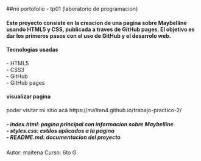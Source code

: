 ##mi portofolio - tp01 (laboratorio de programacion)

<h4>Este proyecto consiste en la creacion de una pagina sobre Maybelline  usando HTML5 y CSS, publicada a traves de GitHub pages. El objetivo es dar los primeros pasos con el uso de GitHub y el desarrolo web.</h4>
<h4>Tecnologias usadas </h4>
- HTML5
<br>
- CSS3
<br>
- GitHub
<br>
- GitHub pages

<h4>
visualizar pagina</h4>
</h4>
</h5>poder visitar mi sitio acá https://ma1ten4.github.io/trabajo-practico-2/
</h4>

<h5>- index.html: pagina principal con informacion sobre Maybelline
<br>
- styles.css: estilos aplicados a la pagina
<br>
- README.md: documentacion del proyecto </h5>

Autor: maitena
Curso: 6to G
